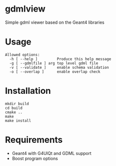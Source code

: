 # gdmlview

Simple gdml viewer based on the Geant4 libraries

# Usage

```
Allowed options:
  -h [ --help ]         Produce this help message
  -g [ --gdmlfile ] arg top level gdml file
  -v [ --validate ]     enable schema validation
  -o [ --overlap ]      enable overlap check
```

# Installation

```
mkdir build
cd build
cmake ..
make
make install
```

# Requirements

* Geant4 with G4UIQt and GDML support
* Boost program options
